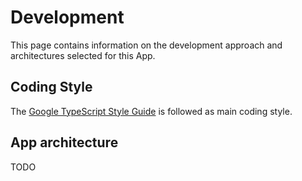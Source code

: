 # Development

This page contains information on the development approach and architectures selected for this App.

## Coding Style

The [Google TypeScript Style Guide](https://google.github.io/styleguide/tsguide.html#interfaces-vs-type-aliases) is followed as main coding style.

## App architecture

TODO


